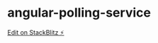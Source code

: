 # angular-polling-service

[Edit on StackBlitz ⚡️](https://stackblitz.com/edit/angular-polling-service)